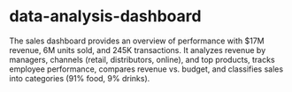 # data-analysis-dashboard
The sales dashboard provides an overview of performance with $17M revenue, 6M units sold, and 245K transactions. It analyzes revenue by managers, channels (retail, distributors, online), and top products, tracks employee performance, compares revenue vs. budget, and classifies sales into categories (91% food, 9% drinks).
